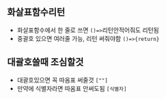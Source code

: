 화살표함수리턴
---

- 화살표함수에서 한 줄로 쓰면 ```()=>```리턴안적어줘도 리턴됨
- 중괄호 있으면 여러줄 가능, 리턴 써줘야함 ```()=>{return}```

대괄호쓸때 조심할것
---

- 대괄호있으면 꼭 따옴표 써줄것 ```[""]```
- 만약에 식별자라면 따옴표 안써도됨 ```[식별자]```

